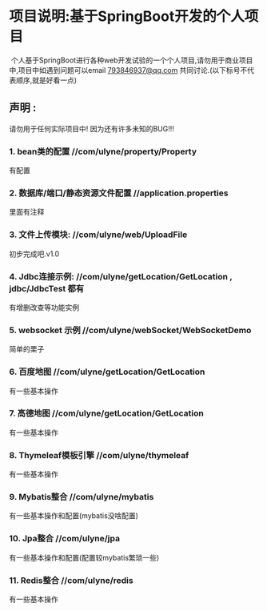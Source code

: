 # 项目说明:基于SpringBoot开发的个人项目
  个人基于SpringBoot进行各种web开发试验的一个个人项目,请勿用于商业项目中,项目中如遇到问题可以email 793846937@qq.com 共同讨论.(以下标号不代表顺序,就是好看一点)

## 声明 : 
请勿用于任何实际项目中! 因为还有许多未知的BUG!!!

### 1. bean类的配置 //com/ulyne/property/Property
有配置

### 2. 数据库/端口/静态资源文件配置 //application.properties
里面有注释

### 3. 文件上传模块: //com/ulyne/web/UploadFile
初步完成吧.v1.0

### 4. Jdbc连接示例: //com/ulyne/getLocation/GetLocation , jdbc/JdbcTest 都有
有增删改查等功能实例

### 5. websocket 示例 //com/ulyne/webSocket/WebSocketDemo
简单的栗子

### 6. 百度地图 //com/ulyne/getLocation/GetLocation 
有一些基本操作

### 7. 高德地图 //com/ulyne/getLocation/GetLocation 
有一些基本操作


### 8. Thymeleaf模板引擎 //com/ulyne/thymeleaf
有一些基本操作

### 9. Mybatis整合 //com/ulyne/mybatis
有一些基本操作和配置(mybatis没啥配置)

### 10. Jpa整合 //com/ulyne/jpa
有一些基本操作和配置(配置较mybatis繁琐一些)

### 11. Redis整合 //com/ulyne/redis
有一些基本操作


